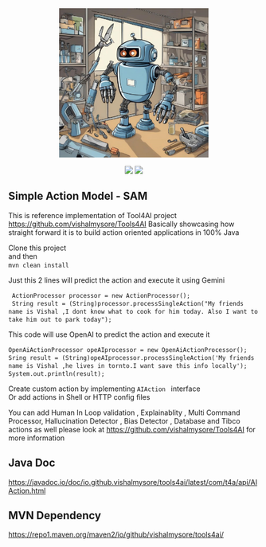 <div align="center">
  <a href="https://www.linkedin.com/posts/vishalrow_ai-appdevelopment-actions-activity-7171302152101900288-64qg?utm_source=share&utm_medium=member_desktop">
    <img src="tools4ai.png"  width="300" height="300">
  </a>
</div>
<p align="center">
    <img  src="https://api.visitorbadge.io/api/visitors?path=https%3A%2F%2Fgithub.com%2Fvishalmysore%2Ftools4ai&countColor=black&style=flat%22">
    <a target="_blank" href="https://github.com/vishalmyore/tools4ai"><img src="https://img.shields.io/github/stars/vishalmysore/tools4ai?color=black" /></a>    
</p>

## Simple Action Model - SAM

This is reference implementation of Tool4AI project  https://github.com/vishalmysore/Tools4AI
Basically showcasing how straight forward it is to build action oriented applications in 100% Java 

Clone this project   
and then  
```mvn clean install```

Just this 2 lines will predict the action and execute it using Gemini 

```
 ActionProcessor processor = new ActionProcessor();
 String result = (String)processor.processSingleAction("My friends name is Vishal ,I dont know what to cook for him today. Also I want to take him out to park today");
```

This code will use OpenAI to predict the action and execute it 

```
OpenAiActionProcessor opeAIprocessor = new OpenAiActionProcessor();
Sring result = (String)opeAIprocessor.processSingleAction('My friends name is Vishal ,he lives in tornto.I want save this info locally');
System.out.println(result);

```

Create custom action by implementing ```AIAction ``` interface  
Or add actions in Shell or HTTP config files  

You can add Human In Loop validation , Explainablity , Multi Command Processor, Hallucination Detector , Bias Detector , Database and Tibco actions as well
please look at https://github.com/vishalmysore/Tools4AI for more information

## Java Doc
https://javadoc.io/doc/io.github.vishalmysore/tools4ai/latest/com/t4a/api/AIAction.html

## MVN Dependency 

https://repo1.maven.org/maven2/io/github/vishalmysore/tools4ai/